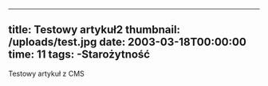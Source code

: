 ---
  title: Testowy artykuł2
  thumbnail: /uploads/test.jpg
  date: 2003-03-18T00:00:00
  time: 11
  tags:
	-Starożytność
  ---

  Testowy artykuł z CMS
  